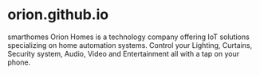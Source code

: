# orion.github.io
smarthomes
Orion Homes is a technology company offering IoT solutions specializing on home automation systems.
Control your Lighting, Curtains, Security system, Audio, Video and Entertainment all with a tap on your phone.
